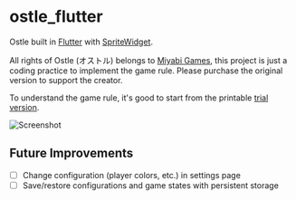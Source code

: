 # ostle_flutter

Ostle built in [Flutter](https://flutter.io) with [SpriteWidget](https://github.com/spritewidget/spritewidget).

All rights of Ostle (オストル) belongs to [Miyabi Games](https://twitter.com/miyabigames),
this project is just a coding practice to implement the game rule.
Please purchase the original version to support the creator.

To understand the game rule, it's good to start from the printable [trial version](http://gamemarket.jp/wp-content/uploads/2017/12/Ostle_free_trial_version_Normal.pdf).

![Screenshot](https://c2.staticflickr.com/2/1963/30120869527_d96211615f_c.jpg)

## Future Improvements

-[ ] Change configuration (player colors, etc.) in settings page
-[ ] Save/restore configurations and game states with persistent storage
